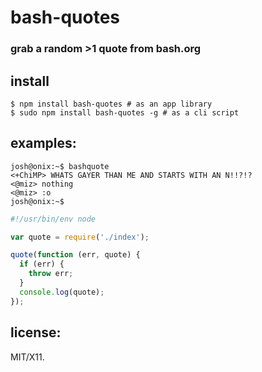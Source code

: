 # bash-quotes

### grab a random >1 quote from bash.org

## install

    $ npm install bash-quotes # as an app library
    $ sudo npm install bash-quotes -g # as a cli script

## examples:

```
josh@onix:~$ bashquote 
<+ChiMP> WHATS GAYER THAN ME AND STARTS WITH AN N!!?!? 
<@miz> nothing 
<@miz> :o
josh@onix:~$
```

```js
#!/usr/bin/env node

var quote = require('./index');

quote(function (err, quote) {
  if (err) {
    throw err;
  }
  console.log(quote);
});
```

## license:

MIT/X11.
